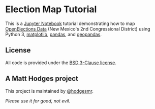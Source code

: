 # Election Map Tutorial

This is a [Jupyter Notebook](https://jupyter.org/) tutorial demonstrating how to map [OpenElections Data](https://github.com/openelections/openelections-data-nm) (New Mexico's 2nd Congressional District) using Python 3, [matplotlib](https://matplotlib.org/), [pandas](https://pandas.pydata.org/), and [geopandas](http://geopandas.org/).

## License

All code is provided under the [BSD 3-Clause license](https://github.com/hodgesmr/election_map_tutorial/blob/master/LICENSE).

## A Matt Hodges project

This project is maintained by [@hodgesmr](http://twitter.com/hodgesmr).

_Please use it for good, not evil._
